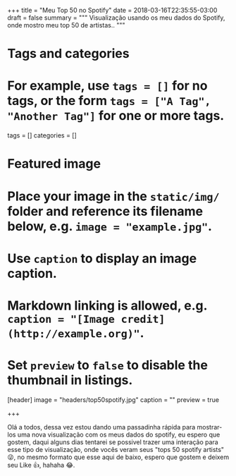 +++
title = "Meu Top 50 no Spotify"
date = 2018-03-16T22:35:55-03:00
draft = false
summary = """
Visualização usando os meu dados do Spotify, onde mostro meu top 50 de artistas..
"""

# Tags and categories
# For example, use `tags = []` for no tags, or the form `tags = ["A Tag", "Another Tag"]` for one or more tags.
tags = []
categories = []

# Featured image
# Place your image in the `static/img/` folder and reference its filename below, e.g. `image = "example.jpg"`.
# Use `caption` to display an image caption.
#   Markdown linking is allowed, e.g. `caption = "[Image credit](http://example.org)"`.
# Set `preview` to `false` to disable the thumbnail in listings.
[header]
image = "headers/top50spotify.jpg"
caption = ""
preview = true

+++

Olá a todos, dessa vez estou dando uma passadinha rápida para mostrar-los uma nova visualização com os meus dados do spotify, eu espero que gostem, daqui alguns dias tentarei se possivel trazer uma interação para esse tipo de visualização, onde vocês veram seus "tops 50 spotify artists" :stuck_out_tongue_winking_eye:, no mesmo formato que esse aqui de baixo, espero que gostem e deixem seu Like :thumbsup:, hahaha :joy:.

<!-- <link rel="stylesheet" href="style.css"> -->
<body>

<!-- Main -->
<div id="main">
    <div class="box container">
        <section>
            <svg width="930" height="630">
                <defs>
                    <filter id="greyscale">
                        <feColorMatrix
                                type="matrix"
                                values="0 1 0 0 0
                  0 1 0 0 0
                  0 1 0 0 0
                  0 1 0 1 0 ">
                        </feColorMatrix>
                    </filter>
                </defs>
            </svg>
        </section>
    </div>
</div>

<!-- Scripts -->
<script src="http://cdn.rawgit.com/tsleolima/portfolio-vis/master/content/meuTop50js/js/jquery.min.js"></script>
<script src="http://cdn.rawgit.com/tsleolima/portfolio-vis/master/content/meuTop50js/js/skel.min.js"></script>
<script src="http://cdn.rawgit.com/tsleolima/portfolio-vis/master/content/meuTop50js/js/util.js"></script>
<!--[if lte IE 8]><script src="assets/js/ie/respond.min.js"></script><![endif]-->
<script src="http://cdn.rawgit.com/tsleolima/portfolio-vis/master/content/meuTop50js/js/main.js"></script>
<script src="https://d3js.org/d3.v4.min.js"></script>
<script src="https://cdnjs.cloudflare.com/ajax/libs/d3-legend/2.24.0/d3-legend.js"></script>
<script src="http://cdn.rawgit.com/tsleolima/portfolio-vis/master/content/meuTop50js/js/music_graph.js"></script>